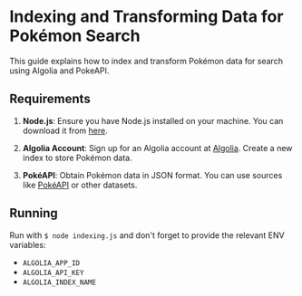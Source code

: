 # Indexing and Transforming Data for Pokémon Search

This guide explains how to index and transform Pokémon data for search using Algolia and PokeAPI.

## Requirements

1. **Node.js**: Ensure you have Node.js installed on your machine. You can download it from [here](https://nodejs.org/).

2. **Algolia Account**: Sign up for an Algolia account at [Algolia](https://www.algolia.com/). Create a new index to store Pokémon data.

3. **PokéAPI**: Obtain Pokémon data in JSON format. You can use sources like [PokéAPI](https://pokeapi.co/) or other datasets.

## Running

Run with `$ node indexing.js` and don't forget to provide the relevant ENV variables:

* `ALGOLIA_APP_ID`
* `ALGOLIA_API_KEY`
* `ALGOLIA_INDEX_NAME`
